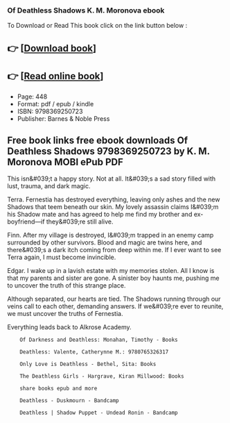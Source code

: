 ### Of Deathless Shadows K. M. Moronova ebook

To Download or Read This book click on the link button below :

## 👉  [**[Download book](http://ebooksharez.info/download.php?group=book&from=github.com&id=673362&lnk=1079 "Download book")**]

## 👉  [**[Read online book](http://ebooksharez.info/download.php?group=book&from=github.com&id=673362&lnk=1079 "Read online book")**]


* Page: 448
* Format: pdf / epub / kindle
* ISBN: 9798369250723
* Publisher: Barnes &amp; Noble Press



## Free book links free ebook downloads Of Deathless Shadows 9798369250723 by K. M. Moronova MOBI ePub PDF



This isn&amp;#039;t a happy story. Not at all. It&amp;#039;s a sad story filled with lust, trauma, and dark magic.

 Terra.
 Fernestia has destroyed everything, leaving only ashes and the new Shadows that teem beneath our skin. My lovely assassin claims I&amp;#039;m his Shadow mate and has agreed to help me find my brother and ex-boyfriend—if they&amp;#039;re still alive. 

 Finn.
 After my village is destroyed, I&amp;#039;m trapped in an enemy camp surrounded by other survivors. Blood and magic are twins here, and there&amp;#039;s a dark itch coming from deep within me. If I ever want to see Terra again, I must become invincible.

 Edgar.
 I wake up in a lavish estate with my memories stolen. All I know is that my parents and sister are gone. A sinister boy haunts me, pushing me to uncover the truth of this strange place. 

 Although separated, our hearts are tied. The Shadows running through our veins call to each other, demanding answers. If we&amp;#039;re ever to reunite, we must uncover the truths of Fernestia. 

 Everything leads back to Alkrose Academy.


        Of Darkness and Deathless: Monahan, Timothy - Books
        
        Deathless: Valente, Catherynne M.: 9780765326317
        
        Only Love is Deathless - Bethel, Sita: Books
        
        The Deathless Girls - Hargrave, Kiran Millwood: Books
        
        share books epub and more
        
        Deathless - Duskmourn - Bandcamp
        
        Deathless | Shadow Puppet - Undead Ronin - Bandcamp
        
    




